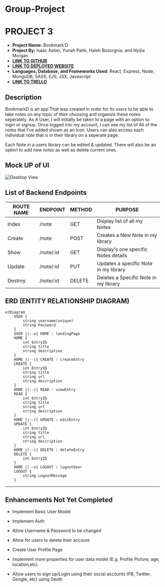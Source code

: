 # Group-Project

# PROJECT 3

- **Project Name:** Bookmark'D
- **Project By:** Isaac Asher, Yunah Pahk, Haleh Bozorgnia, and Nyijia Morgan
- [**LINK TO GITHUB**](https://github.com/yunapahk/Group-Project/tree/main/backend)
- [**LINK TO DEPLOYED WEBSITE**](https://bookmarkd-504g.onrender.com)
- **Languages, Database, and Frameworks Used:** React, Express, Node, MongoDB, SASS, EJS, JSX, Javascript
- [**LINK TO TRELLO**](https://trello.com/b/dVAobCJu/bookmarkd)

## Description

BookmarkD is an app That was created in order for its users to be able to take notes on any topic of their choosing and organize these notes seperately. As A User, I will initially be taken to a page with an option to login or signup. Once logged into my account, I can see my list of All of the notes that I've added shown as an Icon. Users can also access each individual note that is in their library on a seperate page. 

Each Note in a users library can be edited & updated. There will also be an option to add new notes as well as delete current ones. 

## Mock UP of UI

![Desktop View](https://i.imgur.com/nji3dMd.png)

## List of Backend Endpoints

| ROUTE NAME | ENDPOINT | METHOD | PURPOSE |
|------------|----------|--------|---------|
| Index | /note | GET | Display list of all my Notes |
| Create | /note | POST |  Creates a New Note in my library |
| Show | /note/:id | GET | Display's one specific Notes details |
| Update | /note/:id | PUT | Updates a specific Note in my library |
| Destroy | /note/:id | DELETE | Deletes a Specific Note in my library |
   
## ERD (ENTITY RELATIONSHIP DIAGRAM)
``` mermaid
erDiagram
    USER {
        string username(unique)
        string Password
    }
    USER ||--o{ HOME : landingPage
    HOME {
        int EntryID
        string title
        string description
    }
    HOME ||--|{ CREATE : createEntry
    CREATE {
        int EntryID
        string title
        string url
        string description
    }
    HOME ||--|{ READ : viewEntry
    READ {
        int EntryID
        string title
        string url
        string description
    }
    HOME ||--|{ UPDATE : editEntry
    UPDATE {
        int EntryID
        string title
        string url
        string description
    }
    HOME ||--|{ DELETE : deleteEntry
    DELETE {
        int EntryID
    }
    HOME ||--o{ LOGOUT : logoutUser
    LOGOUT {
        string LogoutMessage
    }
```

---

## Enhancements Not Yet Completed

- Implement Basic User Model 

- Implement Auth

- Allow Username & Password to be changed

- Allow for users to delete their account

- Create User Profile Page

- Implement more properties for user data model (E.g. Profile Picture, age, location,etc)

- Allow users to sign up/Login using their social accounts (FB, Twitter, Google, etc) using 0auth
